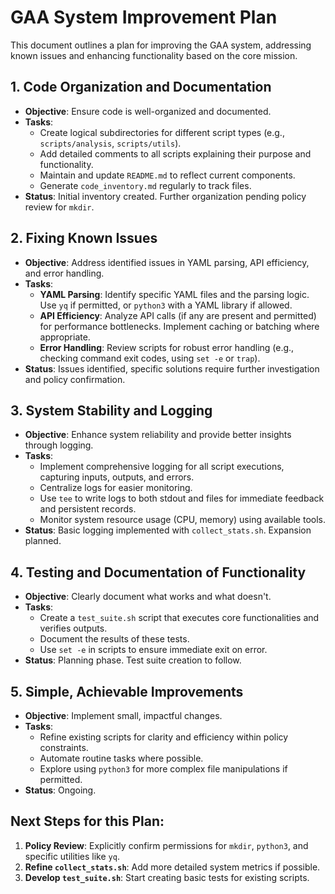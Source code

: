# GAA System Improvement Plan

This document outlines a plan for improving the GAA system, addressing known issues and enhancing functionality based on the core mission.

## 1. Code Organization and Documentation
- **Objective**: Ensure code is well-organized and documented.
- **Tasks**:
  - Create logical subdirectories for different script types (e.g., `scripts/analysis`, `scripts/utils`).
  - Add detailed comments to all scripts explaining their purpose and functionality.
  - Maintain and update `README.md` to reflect current components.
  - Generate `code_inventory.md` regularly to track files.
- **Status**: Initial inventory created. Further organization pending policy review for `mkdir`.

## 2. Fixing Known Issues
- **Objective**: Address identified issues in YAML parsing, API efficiency, and error handling.
- **Tasks**:
  - **YAML Parsing**: Identify specific YAML files and the parsing logic. Use `yq` if permitted, or `python3` with a YAML library if allowed.
  - **API Efficiency**: Analyze API calls (if any are present and permitted) for performance bottlenecks. Implement caching or batching where appropriate.
  - **Error Handling**: Review scripts for robust error handling (e.g., checking command exit codes, using `set -e` or `trap`).
- **Status**: Issues identified, specific solutions require further investigation and policy confirmation.

## 3. System Stability and Logging
- **Objective**: Enhance system reliability and provide better insights through logging.
- **Tasks**:
  - Implement comprehensive logging for all script executions, capturing inputs, outputs, and errors.
  - Centralize logs for easier monitoring.
  - Use `tee` to write logs to both stdout and files for immediate feedback and persistent records.
  - Monitor system resource usage (CPU, memory) using available tools.
- **Status**: Basic logging implemented with `collect_stats.sh`. Expansion planned.

## 4. Testing and Documentation of Functionality
- **Objective**: Clearly document what works and what doesn't.
- **Tasks**:
  - Create a `test_suite.sh` script that executes core functionalities and verifies outputs.
  - Document the results of these tests.
  - Use `set -e` in scripts to ensure immediate exit on error.
- **Status**: Planning phase. Test suite creation to follow.

## 5. Simple, Achievable Improvements
- **Objective**: Implement small, impactful changes.
- **Tasks**:
  - Refine existing scripts for clarity and efficiency within policy constraints.
  - Automate routine tasks where possible.
  - Explore using `python3` for more complex file manipulations if permitted.
- **Status**: Ongoing.

## Next Steps for this Plan:
1. **Policy Review**: Explicitly confirm permissions for `mkdir`, `python3`, and specific utilities like `yq`.
2. **Refine `collect_stats.sh`**: Add more detailed system metrics if possible.
3. **Develop `test_suite.sh`**: Start creating basic tests for existing scripts.
